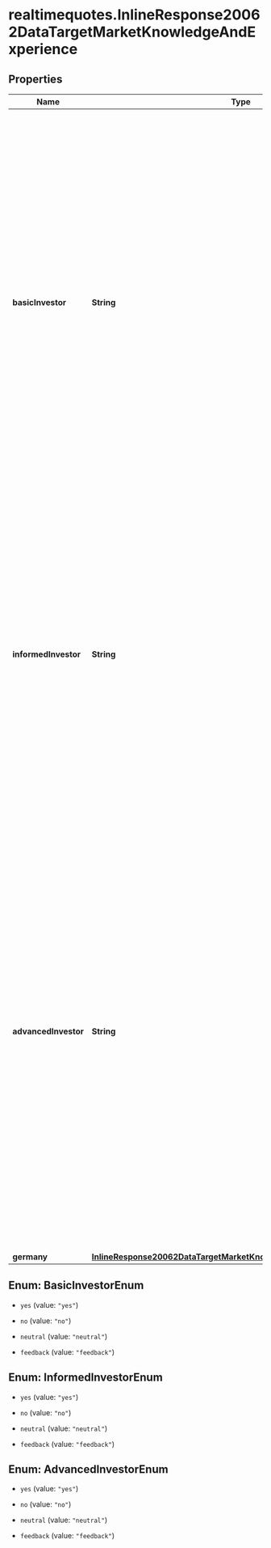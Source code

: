 # realtimequotes.InlineResponse20062DataTargetMarketKnowledgeAndExperience

## Properties

Name | Type | Description | Notes
------------ | ------------- | ------------- | -------------
**basicInvestor** | **String** | Indicates whether the investment product is suitable for investors having basic knowledge and experience. Basic knowledge and experience means that the investor can make an informed investment decision based on the regulated and authorized offering documentation or with the help of basic information provided by the point of sale or the investor has no financial industry experience, i.e. the investment product is suitable for a first-time investor | [optional] 
**informedInvestor** | **String** | Indicates whether the investment product is suitable for investors with an informed level of knowledge and experience. Informed investors have the ability to understand the particular financial instrument. Additionally, the investor must have a number of investment holdings in relevant financial instruments or must be involved in frequent trading activity in those. | [optional] 
**advancedInvestor** | **String** | Indicates whether the investment product is suitable for investors with an advanced level of knowledge and experience. An advanced investor has comprehensive understanding of relevant financial instruments. Additionally, the investor must have a large number of diverse investment holdings in relevant financial instruments; must be involved in frequent trading activity in those, must have had previous exposure to high-risk or complex investments or must have relevant financial industry experience. | [optional] 
**germany** | [**InlineResponse20062DataTargetMarketKnowledgeAndExperienceGermany**](InlineResponse20062DataTargetMarketKnowledgeAndExperienceGermany.md) |  | [optional] 



## Enum: BasicInvestorEnum


* `yes` (value: `"yes"`)

* `no` (value: `"no"`)

* `neutral` (value: `"neutral"`)

* `feedback` (value: `"feedback"`)





## Enum: InformedInvestorEnum


* `yes` (value: `"yes"`)

* `no` (value: `"no"`)

* `neutral` (value: `"neutral"`)

* `feedback` (value: `"feedback"`)





## Enum: AdvancedInvestorEnum


* `yes` (value: `"yes"`)

* `no` (value: `"no"`)

* `neutral` (value: `"neutral"`)

* `feedback` (value: `"feedback"`)




